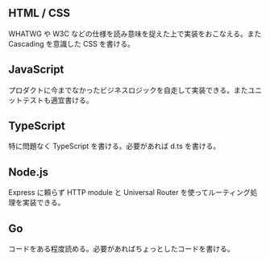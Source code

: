## HTML / CSS

WHATWG や W3C などの仕様を読み意味を捉えた上で実装をおこなえる。また Cascading を意識した CSS を書ける。

## JavaScript

プロダクトに今までなかったビジネスロジックを自走して実装できる。またユニットテストも適宜書ける。

## TypeScript

特に問題なく TypeScript を書ける。必要があれば d.ts を書ける。

## Node.js

Express に頼らず HTTP module と Universal Router を使ってルーティング処理を実装できる。

## Go

コードをある程度読める。必要があればちょっとしたコードを書ける。
